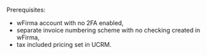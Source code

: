 Prerequisites:
- wFirma account with no 2FA enabled,
- separate invoice numbering scheme with no checking created in wFirma,
- tax included pricing set in UCRM.
